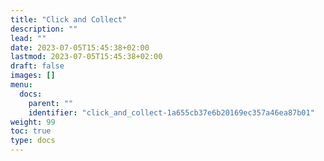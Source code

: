 ```yaml
---
title: "Click and Collect"
description: ""
lead: ""
date: 2023-07-05T15:45:38+02:00
lastmod: 2023-07-05T15:45:38+02:00
draft: false
images: []
menu:
  docs:
    parent: ""
    identifier: "click_and_collect-1a655cb37e6b20169ec357a46ea87b01"
weight: 99
toc: true
type: docs
---
```

